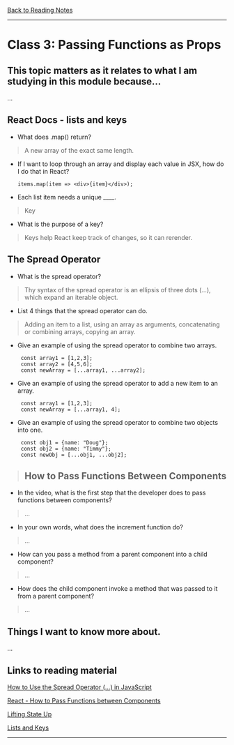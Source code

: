 [Back to Reading Notes](./README.md)

---

# Class 3: Passing Functions as Props

## This topic matters as it relates to what I am studying in this module because...

...

## React Docs - lists and keys

- What does .map() return?

> A new array of the exact same length.

- If I want to loop through an array and display each value in JSX, how do I do that in React?

      items.map(item => <div>{item}</div>);

- Each list item needs a unique ____.

> Key

- What is the purpose of a key?

> Keys help React keep track of changes, so it can rerender.

## The Spread Operator

- What is the spread operator?

> Thy syntax of the spread operator is an ellipsis of three dots (…), which expand an iterable object.

- List 4 things that the spread operator can do.

> Adding an item to a list, using an array as arguments, concatenating or combining arrays, copying an array.

- Give an example of using the spread operator to combine two arrays.

       const array1 = [1,2,3];
       const array2 = [4,5,6];
       const newArray = [...array1, ...array2];

- Give an example of using the spread operator to add a new item to an array.

       const array1 = [1,2,3];
       const newArray = [...array1, 4];
            

- Give an example of using the spread operator to combine two objects into one.

       const obj1 = {name: "Doug"};
       const obj2 = {name: "Timmy"};
       const newObj = [...obj1, ...obj2];

> ## How to Pass Functions Between Components

- In the video, what is the first step that the developer does to pass functions between components?

> ...

- In your own words, what does the increment function do?

> ...

- How can you pass a method from a parent component into a child component?

> ...

- How does the child component invoke a method that was passed to it from a parent component?

> ...


## Things I want to know more about.

...

## Links to reading material

[How to Use the Spread Operator (…) in JavaScript](https://medium.com/coding-at-dawn/how-to-use-the-spread-operator-in-javascript-b9e4a8b06fab)

[React - How to Pass Functions between Components](https://www.youtube.com/watch?v=c05OL7XbwXU)

[Lifting State Up](https://reactjs.org/docs/lifting-state-up.html)

[Lists and Keys](https://reactjs.org/docs/lists-and-keys.html)

---
